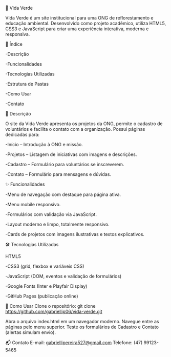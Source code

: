 🌿 Vida Verde

Vida Verde é um site institucional para uma ONG de reflorestamento e educação ambiental. Desenvolvido como projeto acadêmico, utiliza HTML5, CSS3 e JavaScript para criar uma experiência interativa, moderna e responsiva.

📌 Índice

-Descrição

-Funcionalidades

-Tecnologias Utilizadas

-Estrutura de Pastas

-Como Usar

-Contato

📝 Descrição

O site da Vida Verde apresenta os projetos da ONG, permite o cadastro de voluntários e facilita o contato com a organização. Possui páginas dedicadas para:

-Início – Introdução à ONG e missão.

-Projetos – Listagem de iniciativas com imagens e descrições.

-Cadastro – Formulário para voluntários se inscreverem.

-Contato – Formulário para mensagens e dúvidas.

✨ Funcionalidades

-Menu de navegação com destaque para página ativa.

-Menu mobile responsivo.

-Formulários com validação via JavaScript.

-Layout moderno e limpo, totalmente responsivo.

-Cards de projetos com imagens ilustrativas e textos explicativos.

🛠 Tecnologias Utilizadas

HTML5

-CSS3 (grid, flexbox e variáveis CSS)

-JavaScript (DOM, eventos e validação de formulários)

-Google Fonts (Inter e Playfair Display)

-GitHub Pages (publicação online)


🚀 Como Usar
Clone o repositório:
git clone https://github.com/gabriellip06/vida-verde.git

Abra o arquivo index.html em um navegador moderno.
Navegue entre as páginas pelo menu superior.
Teste os formulários de Cadastro e Contato (alertas simulam envio).

📬 Contato
E-mail: gabriellipereira527@gmail.com
Telefone: (47) 99123-5465
